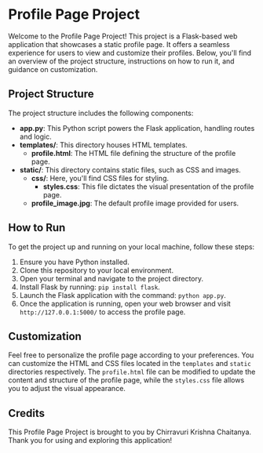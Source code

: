 # Profile Page Project

Welcome to the Profile Page Project! This project is a Flask-based web application that showcases a static profile page. It offers a seamless experience for users to view and customize their profiles. Below, you'll find an overview of the project structure, instructions on how to run it, and guidance on customization.

## Project Structure

The project structure includes the following components:

- **app.py**: This Python script powers the Flask application, handling routes and logic.
- **templates/**: This directory houses HTML templates.
  - **profile.html**: The HTML file defining the structure of the profile page.
- **static/**: This directory contains static files, such as CSS and images.
  - **css/**: Here, you'll find CSS files for styling.
    - **styles.css**: This file dictates the visual presentation of the profile page.
  - **profile_image.jpg**: The default profile image provided for users.

## How to Run

To get the project up and running on your local machine, follow these steps:

1. Ensure you have Python installed.
2. Clone this repository to your local environment.
3. Open your terminal and navigate to the project directory.
4. Install Flask by running: `pip install flask`.
5. Launch the Flask application with the command: `python app.py`.
6. Once the application is running, open your web browser and visit `http://127.0.0.1:5000/` to access the profile page.

## Customization

Feel free to personalize the profile page according to your preferences. You can customize the HTML and CSS files located in the `templates` and `static` directories respectively. The `profile.html` file can be modified to update the content and structure of the profile page, while the `styles.css` file allows you to adjust the visual appearance.

## Credits

This Profile Page Project is brought to you by Chirravuri Krishna Chaitanya. Thank you for using and exploring this application!